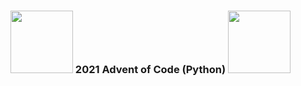 <h3><img src="https://media0.giphy.com/media/kGw6venoS74wqNyF6Y/giphy.gif" width="100"> 2021 Advent of Code (Python) <img src="https://media0.giphy.com/media/kGw6venoS74wqNyF6Y/giphy.gif" width="100"></h3>
